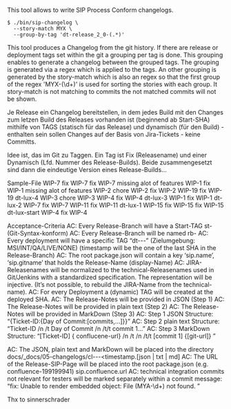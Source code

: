 
This tool allows to write SIP Process Conform 
changelogs.

```
$ ./bin/sip-changelog \
  --story-match MYX \
  --group-by-tag 'dt-release_2_0-(.*)'
```

This tool produces a Changelog from the git history.
If there are release or deployment tags set within the git a grouping per tag is done.
This grouping enables to generate a changelog between the grouped tags.
The grouping is generated via a regex which is applied to the tags. An other grouping
is generated by the story-match which is also an regex so that the first group of the 
regex 'MYX-(\d+)' is used for sorting the stories with each group.
It story-match is not matching to commits the not matched commits will not be shown. 


Je Release ein Changelog bereitstellen, in dem jedes Build mit den Changes zum letzen Build des Releases vorhanden ist (beginnend ab Start-SHA) mithilfe von TAGS (statisch für das Release) und dynamisch (für den Build) - enthalten sein sollen Changes auf der Basis von Jira-Tickets - keine Committs.


Idee ist, das im Git zu Taggen. Ein Tag ist Fix (Releasename) und einer Dynamisch (Lfd. Nummer des Release-Builds). Beide zusammengesetzt sind dann die eindeutige Version eines Release-Builds...



Sample-File
	WIP-7
		fix WIP-7
		fix WIP-7 missing alot of features
	WIP-1
		fix WIP-1 missing alot of features
	WIP-2
		chore WIP-2
		fix WIP-2
	WIP-19
		fix WIP-19
dt-lux-4
	WIP-3
		chore WIP-3
	WIP-4
		fix WIP-4
dt-lux-3
	WIP-1
		fix WIP-1
dt-lux-2
	WIP-7
		fix WIP-7
	WIP-11
		fix WIP-11
dt-lux-1
	WIP-15
		fix WIP-15
		fix WIP-15
dt-lux-start
	WIP-4
		fix WIP-4


Acceptance-Criteria
AC: Every Release-Branch will have a Start-TAG st-<Release x.y.z> (Git-Syntax-konform)
AC: Every Release-Branch will be named rb-<Release x.y.z>
AC:  Every deployment will have a specific TAG “dt-<Release x.y.z>-<Zielumgebung>-<timestamp>” (Zielumgebung: MSI/INT/QA/LIVE/NONE) (timestamp will be the one of the last SHA in the Release-Branch)
AC: The root package.json will contain a key ‘sip.name’, ‘sip.gitname’ that holds the Release-Name (display-Name)
AC: JIRA-Releasenames will be normalized to the technical-Releasenames used in Git/Jenkins with a standardized specification. The representation will be injective. (It’s not possible, to rebuild the JIRA-Name from the technical-name).
AC: For every Deployment a (dynamic) TAG will be created at the deployed SHA.
AC: The Release-Notes will be provided in JSON (Step 1)
AC: The Release-Notes will be provided in plain text (Step 2)
AC: The Release-Notes will be provided in MarkDown (Step 3)
AC: Step 1 JSON Structure: “{Ticket-ID:{Day of Commit:[commits,...]}}”
AC: Step 2 plain text Structure: “Ticket-ID /n /t Day of Commit /n /t/t commit 1...”
AC: Step 3 MarkDown Structure: “[Ticket-ID] {
  conflucene-url<Ticket-ID>}
/n /t <Day of Commit> /n /t/t [commit 1] {[git-url]<SHA>}
”

AC: The JSON, plain text and MarkDown will be placed into the directory docs/_docs/05-changelogs/cl-<Release x.y.z>-<Zielumgebung>-<timestamp.[json | txt | md]
AC: The URL of the Release-SIP-Page will be placed into the root package.json (e.g. 
confluence-199199941) sip.confluence.url
AC: technical integration commits not relevant for testers will be marked separately within a commit message: “fix: Unable to render embedded object: File (MYA-\d+) not found. <message>”


Thx to sinnerschrader
